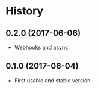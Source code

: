 # History

0.2.0 (2017-06-06)
------------------

* Webhooks and async

0.1.0 (2017-06-04)
------------------

* First usable and stable version.
